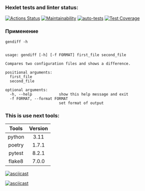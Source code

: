 ### Hexlet tests and linter status:
[![Actions Status](https://github.com/Vladimir3110/python-project-50/actions/workflows/hexlet-check.yml/badge.svg)](https://github.com/Vladimir3110/python-project-50/actions)  [![Maintainability](https://api.codeclimate.com/v1/badges/ec816e4a62081b73ea3b/maintainability)](https://codeclimate.com/github/Vladimir3110/python-project-50/maintainability) [![auto-tests](https://github.com/Vladimir3110/python-project-50/actions/workflows/pyci.yml/badge.svg)](https://github.com/Vladimir3110/python-project-50/actions/workflows/pyci.yml) [![Test Coverage](https://api.codeclimate.com/v1/badges/ec816e4a62081b73ea3b/test_coverage)](https://codeclimate.com/github/Vladimir3110/python-project-50/test_coverage)

### Применение
```
gendiff -h


usage: gendiff [-h] [-f FORMAT] first_file second_file

Compares two configuration files and shows a difference.

positional arguments:
  first_file
  second_file

optional arguments:
  -h, --help            show this help message and exit
  -f FORMAT, --format FORMAT
                        set format of output
```
### This is  use next tools:

| Tools  | Version |
|:------:|:-------:|
| python |  3.11   |
| poetry |  1.7.1  |
| pytest |  8.2.1  |
| flake8 |  7.0.0  |



[![asciicast](https://asciinema.org/a/664701.svg)](https://asciinema.org/a/664701)

[![asciicast](https://asciinema.org/a/664703.svg)](https://asciinema.org/a/664703)
